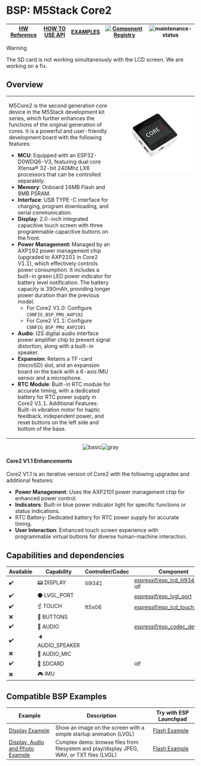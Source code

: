 # BSP: M5Stack Core2

| [HW Reference](https://docs.m5stack.com/en/core/Core2) | [HOW TO USE API](API.md) | [EXAMPLES](#compatible-bsp-examples) | [![Component Registry](https://components.espressif.com/components/espressif/m5stack_core_2/badge.svg)](https://components.espressif.com/components/espressif/m5stack_core_2) | ![maintenance-status](https://img.shields.io/badge/maintenance-actively--developed-brightgreen.svg) |
| --- | --- | --- | --- | -- |

> [!WARNING]
> The SD card is not working simultaneously with the LCD screen. We are working on a fix.

## Overview

<table>
<tr><td>

M5Core2 is the second generation core device in the M5Stack development kit series, which further enhances the functions of the original generation of cores. It is a powerful and user-friendly development board with the following features:

- **MCU**: Equipped with an ESP32-D0WDQ6-V3, featuring dual core Xtensa® 32-bit 240Mhz LX6 processors that can be controlled separately.
- **Memory**: Onboard 16MB Flash and 8MB PSRAM.
- **Interface**: USB TYPE-C interface for charging, program downloading, and serial communication.
- **Display**: 2.0-inch integrated capacitive touch screen with three programmable capacitive buttons on the front.
- **Power Management:** Managed by an AXP192 power management chip (upgraded to AXP2101 in Core2 V1.1), which effectively controls power consumption. It includes a built-in green LED power indicator for battery level notification. The battery capacity is 390mAh, providing longer power duration than the previous model.
  - For Core2 V1.0: Configure `CONFIG_BSP_PMU_AXP192`
  - For Core2 V1.1: Configure `CONFIG_BSP_PMU_AXP2101`
- **Audio**: I2S digital audio interface power amplifier chip to prevent signal distortion, along with a built-in speaker.
- **Expansion**: Retains a TF-card (microSD) slot, and an expansion board on the back with a 6-axis IMU sensor and a microphone.
- **RTC Module**: Built-in RTC module for accurate timing, with a dedicated battery for RTC power supply in Core2 V1.1.
Additional Features: Built-in vibration motor for haptic feedback, independent power, and reset buttons on the left side and bottom of the base.

</td><td width="200" valign="top">
  <img src="doc/m5stack_core_2.webp">
</td></tr>
</table>

<p align="center">
<img src="https://static-cdn.m5stack.com/resource/docs/products/core/core2/core2_01.webp" alt="basic" width="350" height="350"><img src="https://static-cdn.m5stack.com/resource/docs/products/core/Core2%20v1.1/img-1a949091-da2c-4fbb-bf4f-bce108cb43ec.webp" alt="gray" width="350" height="350">
</p>

#### Core2 V1.1 Enhancements
Core2 V1.1 is an iterative version of Core2 with the following upgrades and additional features:

- **Power Management**: Uses the AXP2101 power management chip for enhanced power control.
- **Indicators**: Built-in blue power indicator light for specific functions or status indications.
- RTC Battery: Dedicated battery for RTC power supply for accurate timing.
- **User Interaction**: Enhanced touch screen experience with programmable virtual buttons for diverse human-machine interaction.

## Capabilities and dependencies

<div align="center">
<!-- START_DEPENDENCIES -->

|     Available    |       Capability       |Controller/Codec|                                                  Component                                                 |     Version    |
|------------------|------------------------|----------------|------------------------------------------------------------------------------------------------------------|----------------|
|:heavy_check_mark:|     :pager: DISPLAY    |     ili9341    | [espressif/esp_lcd_ili9341](https://components.espressif.com/components/espressif/esp_lcd_ili9341)<br/>idf |^2.0.1<br/>>=5.3|
|:heavy_check_mark:|:black_circle: LVGL_PORT|                |       [espressif/esp_lvgl_port](https://components.espressif.com/components/espressif/esp_lvgl_port)       |       ^2       |
|:heavy_check_mark:|    :point_up: TOUCH    |     ft5x06     |[espressif/esp_lcd_touch_ft5x06](https://components.espressif.com/components/espressif/esp_lcd_touch_ft5x06)|       ^1       |
|        :x:       | :radio_button: BUTTONS |                |                                                                                                            |                |
|:heavy_check_mark:|  :musical_note: AUDIO  |                |       [espressif/esp_codec_dev](https://components.espressif.com/components/espressif/esp_codec_dev)       |      ~1.5      |
|:heavy_check_mark:| :speaker: AUDIO_SPEAKER|                |                                                                                                            |                |
|        :x:       | :microphone: AUDIO_MIC |                |                                                                                                            |                |
|:heavy_check_mark:|  :floppy_disk: SDCARD  |                |                                                     idf                                                    |      >=5.3     |
|        :x:       |    :video_game: IMU    |                |                                                                                                            |                |

<!-- END_DEPENDENCIES -->
</div>

## Compatible BSP Examples

<div align="center">
<!-- START_EXAMPLES -->

| Example | Description | Try with ESP Launchpad |
| ------- | ----------- | ---------------------- |
| [Display Example](https://github.com/espressif/esp-bsp/tree/master/examples/display) | Show an image on the screen with a simple startup animation (LVGL) | [Flash Example](https://espressif.github.io/esp-launchpad/?flashConfigURL=https://espressif.github.io/esp-bsp/config.toml&app=display-) |
| [Display, Audio and Photo Example](https://github.com/espressif/esp-bsp/tree/master/examples/display_audio_photo) | Complex demo: browse files from filesystem and play/display JPEG, WAV, or TXT files (LVGL) | [Flash Example](https://espressif.github.io/esp-launchpad/?flashConfigURL=https://espressif.github.io/esp-bsp/config.toml&app=display_audio_photo-) |

<!-- END_EXAMPLES -->
</div>

<!-- START_BENCHMARK -->
<!-- END_BENCHMARK -->
